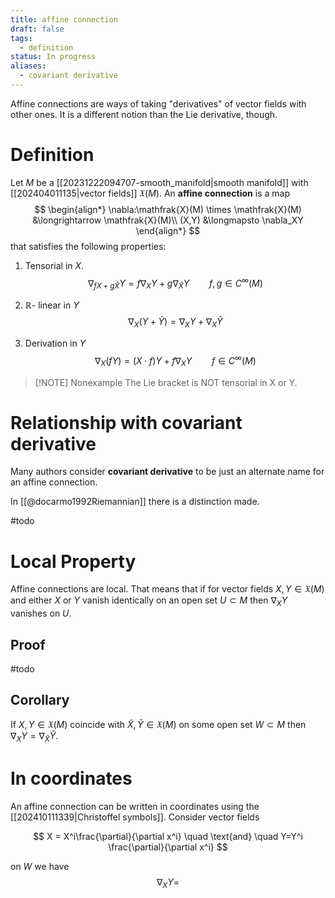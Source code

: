 ```yaml
---
title: affine connection
draft: false
tags:
  - definition
status: In progress
aliases:
  - covariant derivative
---
```

Affine connections are ways of taking "derivatives" of vector fields with other ones. 
It is a different notion than the Lie derivative, though. 

# Definition
Let $M$ be a [[20231222094707-smooth_manifold|smooth manifold]] with [[202404011135|vector fields]] $\mathfrak{X}(M)$. 
An **affine connection** is a map
$$
\begin{align*}
\nabla:\mathfrak{X}(M) \times \mathfrak{X}(M) &\longrightarrow \mathfrak{X}(M)\\
(X,Y) &\longmapsto \nabla_XY
\end{align*}
$$
that satisfies the following properties:

1. Tensorial in $X$. 
$$
\nabla_{fX + g\tilde X} Y=  f\nabla_XY + g\nabla_{\tilde X}Y \qquad f,g \in C^\infty(M)
$$

2. $\mathbb{R}$- linear in $Y$
$$
\nabla_X(Y+\tilde Y) = \nabla_XY + \nabla_{X}\tilde Y
$$

3. Derivation in $Y$
$$
\nabla_X(fY) = (X\cdot f)Y + f\nabla_XY \qquad f \in C^\infty(M)
$$


> [!NOTE] Nonexample
> The Lie bracket is NOT tensorial in X or Y.

# Relationship with covariant derivative
Many authors consider **covariant derivative** to be just an alternate name for an affine connection. 

In [[@docarmo1992Riemannian]] there is a distinction made. 

#todo 

# Local Property
Affine connections are local. 
That means that if for vector fields $X,Y \in \mathfrak{X}(M)$ and either $X$ or $Y$ vanish identically on an open set $U \subset M$ then $\nabla_XY$ vanishes on $U$. 

## Proof
#todo 

## Corollary
If $X,Y \in \mathfrak{X}(M)$ coincide with $\tilde X, \tilde Y \in \mathfrak{X}(M)$ on some open set $W \subset M$ then $\nabla_XY = \nabla_{\tilde X}\tilde Y$. 

# In coordinates
An affine connection can be written in coordinates using the [[202410111339|Christoffel symbols]]. 
Consider vector fields 

$$
X = X^i\frac{\partial}{\partial x^i} \quad \text{and} \quad Y=Y^i \frac{\partial}{\partial x^i}
$$

on $W$ we have 
$$
\nabla_XY = 
$$